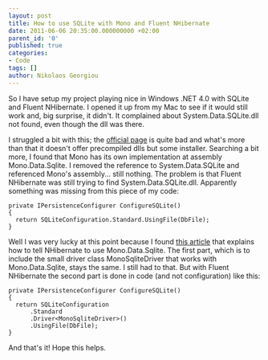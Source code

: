 ```yaml
---
layout: post
title: How to use SQLite with Mono and Fluent NHibernate
date: 2011-06-06 20:35:00.000000000 +02:00
parent_id: '0'
published: true
categories:
- Code
tags: []
author: Nikolaos Georgiou
---
```


So I have setup my project playing nice in Windows .NET 4.0 with SQLite and Fluent NHibernate. I opened it up from my Mac to see if it would still work and, big surprise, it didn't. It complained about System.Data.SQLite.dll not found, even though the dll was there.

I struggled a bit with this; the <a href="http://system.data.sqlite.org/" target="_blank">official page</a> is quite bad and what's more than that it doesn't offer precompiled dlls but some installer. Searching a bit more, I found that Mono has its own implementation at assembly Mono.Data.Sqlite. I removed the reference to System.Data.SQLite and referenced Mono's assembly... still nothing. The problem is that Fluent NHibernate was still trying to find System.Data.SQLite.dll. Apparently something was missing from this piece of my code:

```
private IPersistenceConfigurer ConfigureSQLite()
{
  return SQLiteConfiguration.Standard.UsingFile(DbFile);
}
```

Well I was very lucky at this point because I found <a href="http://intellect.dk/post/Why-I-love-frameworks-with-lots-of-extension-points.aspx" target="_blank">this article</a> that explains how to tell NHibernate to use Mono.Data.Sqlite. The first part, which is to include the small driver class MonoSqliteDriver that works with Mono.Data.Sqlite, stays the same. I still had to that. But with Fluent NHibernate the second part is done in code (and not configuration) like this:

```
private IPersistenceConfigurer ConfigureSQLite()
{
  return SQLiteConfiguration
      .Standard
      .Driver<MonoSqliteDriver>()
      .UsingFile(DbFile);
}
```

And that's it! Hope this helps.
